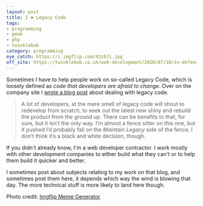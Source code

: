 ```yaml
---
layout: post
title: I ❤️ Legacy Code
tags:
- programming
- geek
- php
- twinklebob
category: programming
eye_catch: https://i.imgflip.com/43zb7i.jpg
off_site: https://twinklebob.co.uk/web-development/2020/07/10/in-defence-legacy-code/
---
```


Sometimes I have to help people work on so-called Legacy Code, which is loosely defined as _code that developers are afraid to change_. Over on the company site I [wrote a blog post](https://twinklebob.co.uk/web-development/2020/07/10/in-defence-legacy-code/) about dealing with legacy code.

> A lot of developers, at the mere smell of legacy code will shout to redevelop from scratch, to seek out the latest new shiny and rebuild the product from the ground up. There can be benefits to that, for sure, but it isn’t the only way. I’m almost a fence sitter on this one, but if pushed I’d probably fall on the _Maintain Legacy_ side of the fence. I don’t think it’s a black and white decision, though.

<!--more-->

If you didn't already know, I'm a web developer contractor. I work mostly with other development companies to either build what they can't or to help them build it quicker and better.

I sometimes post about subjects relating to my work on that blog, and sometimes post them here, it depends which way the wind is blowing that day. The more technical stuff is more likely to land here though.

Photo credit: [Imgflip Meme Generator](https://imgflip.com/i/43zb7i)